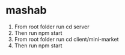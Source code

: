 # mashab
1. From root folder run cd server
2. Then run npm start
3. From root folder run cd client/mini-market
4. Then run npm start
